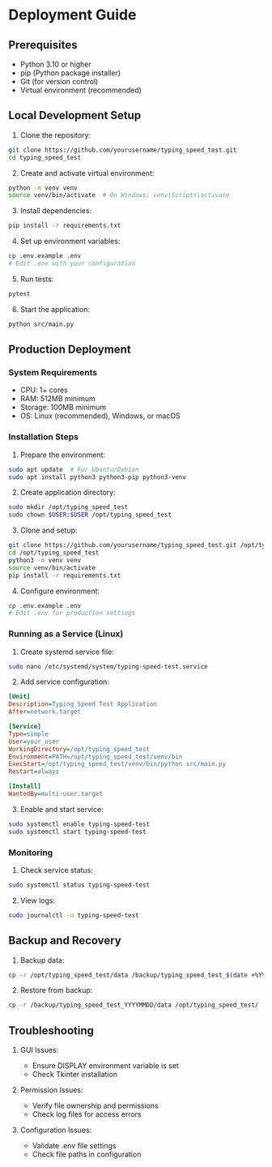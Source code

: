 # Deployment Guide

## Prerequisites

- Python 3.10 or higher
- pip (Python package installer)
- Git (for version control)
- Virtual environment (recommended)

## Local Development Setup

1. Clone the repository:
```bash
git clone https://github.com/yourusername/typing_speed_test.git
cd typing_speed_test
```

2. Create and activate virtual environment:
```bash
python -m venv venv
source venv/bin/activate  # On Windows: venv\Scripts\activate
```

3. Install dependencies:
```bash
pip install -r requirements.txt
```

4. Set up environment variables:
```bash
cp .env.example .env
# Edit .env with your configuration
```

5. Run tests:
```bash
pytest
```

6. Start the application:
```bash
python src/main.py
```

## Production Deployment

### System Requirements
- CPU: 1+ cores
- RAM: 512MB minimum
- Storage: 100MB minimum
- OS: Linux (recommended), Windows, or macOS

### Installation Steps

1. Prepare the environment:
```bash
sudo apt update  # For Ubuntu/Debian
sudo apt install python3 python3-pip python3-venv
```

2. Create application directory:
```bash
sudo mkdir /opt/typing_speed_test
sudo chown $USER:$USER /opt/typing_speed_test
```

3. Clone and setup:
```bash
git clone https://github.com/yourusername/typing_speed_test.git /opt/typing_speed_test
cd /opt/typing_speed_test
python3 -m venv venv
source venv/bin/activate
pip install -r requirements.txt
```

4. Configure environment:
```bash
cp .env.example .env
# Edit .env for production settings
```

### Running as a Service (Linux)

1. Create systemd service file:
```bash
sudo nano /etc/systemd/system/typing-speed-test.service
```

2. Add service configuration:
```ini
[Unit]
Description=Typing Speed Test Application
After=network.target

[Service]
Type=simple
User=your_user
WorkingDirectory=/opt/typing_speed_test
Environment=PATH=/opt/typing_speed_test/venv/bin
ExecStart=/opt/typing_speed_test/venv/bin/python src/main.py
Restart=always

[Install]
WantedBy=multi-user.target
```

3. Enable and start service:
```bash
sudo systemctl enable typing-speed-test
sudo systemctl start typing-speed-test
```

### Monitoring

1. Check service status:
```bash
sudo systemctl status typing-speed-test
```

2. View logs:
```bash
sudo journalctl -u typing-speed-test
```

## Backup and Recovery

1. Backup data:
```bash
cp -r /opt/typing_speed_test/data /backup/typing_speed_test_$(date +%Y%m%d)
```

2. Restore from backup:
```bash
cp -r /backup/typing_speed_test_YYYYMMDD/data /opt/typing_speed_test/
```

## Troubleshooting

1. GUI Issues:
   - Ensure DISPLAY environment variable is set
   - Check Tkinter installation

2. Permission Issues:
   - Verify file ownership and permissions
   - Check log files for access errors

3. Configuration Issues:
   - Validate .env file settings
   - Check file paths in configuration
